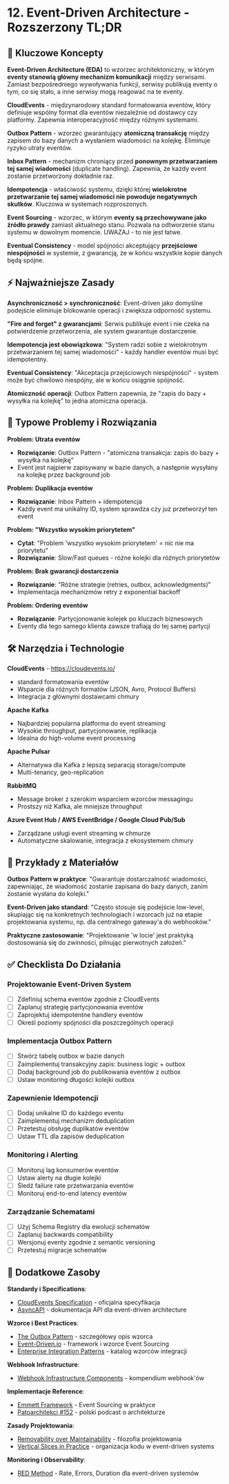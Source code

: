 # 12. Event-Driven Architecture - Rozszerzony TL;DR

## 🎯 Kluczowe Koncepty

**Event-Driven Architecture (EDA)** to wzorzec architektoniczny, w którym **eventy stanowią główny mechanizm komunikacji** między serwisami. Zamiast bezpośredniego wywoływania funkcji, serwisy publikują eventy o tym, co się stało, a inne serwisy mogą reagować na te eventy.

**CloudEvents** - międzynarodowy standard formatowania eventów, który definiuje wspólny format dla eventów niezależnie od dostawcy czy platformy. Zapewnia interoperacyjność między różnymi systemami.

**Outbox Pattern** - wzorzec gwarantujący **atomiczną transakcję** między zapisem do bazy danych a wysłaniem wiadomości na kolejkę. Eliminuje ryzyko utraty eventów.

**Inbox Pattern** - mechanizm chroniący przed **ponownym przetwarzaniem tej samej wiadomości** (duplicate handling). Zapewnia, że każdy event zostanie przetworzony dokładnie raz.

**Idempotencja** - właściwość systemu, dzięki której **wielokrotne przetwarzanie tej samej wiadomości nie powoduje negatywnych skutków**. Kluczowa w systemach rozproszonych.

**Event Sourcing** - wzorzec, w którym **eventy są przechowywane jako źródło prawdy** zamiast aktualnego stanu. Pozwala na odtworzenie stanu systemu w dowolnym momencie. UWAZAJ - to nie jest łatwe.

**Eventual Consistency** - model spójności akceptujący **przejściowe niespójności** w systemie, z gwarancją, że w końcu wszystkie kopie danych będą spójne.

## ⚡ Najważniejsze Zasady

**Asynchroniczność > synchroniczność**: Event-driven jako domyślne podejście eliminuje blokowanie operacji i zwiększa odporność systemu.

**"Fire and forget" z gwarancjami**: Serwis publikuje event i nie czeka na potwierdzenie przetworzenia, ale system gwarantuje dostarczenie.

**Idempotencja jest obowiązkowa**: "System radzi sobie z wielokrotnym przetwarzaniem tej samej wiadomości" - każdy handler eventów musi być idempotentny.

**Eventual Consistency**: "Akceptacja przejściowych niespójności" - system może być chwilowo niespójny, ale w końcu osiągnie spójność.

**Atomiczność operacji**: Outbox Pattern zapewnia, że "zapis do bazy + wysyłka na kolejkę" to jedna atomiczna operacja.

## 🚨 Typowe Problemy i Rozwiązania

**Problem: Utrata eventów**
- **Rozwiązanie**: Outbox Pattern - "atomiczna transakcja: zapis do bazy + wysyłka na kolejkę"
- Event jest najpierw zapisywany w bazie danych, a następnie wysyłany na kolejkę przez background job

**Problem: Duplikacja eventów**
- **Rozwiązanie**: Inbox Pattern + idempotencja
- Każdy event ma unikalny ID, system sprawdza czy już przetworzył ten event

**Problem: "Wszystko wysokim priorytetem"**
- **Cytat**: "Problem 'wszystko wysokim priorytetem' = nic nie ma priorytetu"
- **Rozwiązanie**: Slow/Fast queues - różne kolejki dla różnych priorytetów

**Problem: Brak gwarancji dostarczenia**
- **Rozwiązanie**: "Różne strategie (retries, outbox, acknowledgments)"
- Implementacja mechanizmów retry z exponential backoff

**Problem: Ordering eventów**
- **Rozwiązanie**: Partycjonowanie kolejek po kluczach biznesowych
- Eventy dla tego samego klienta zawsze trafiają do tej samej partycji

## 🛠️ Narzędzia i Technologie

**CloudEvents** - https://cloudevents.io/
- standard formatowania eventów
- Wsparcie dla różnych formatów (JSON, Avro, Protocol Buffers)
- Integracja z głównymi dostawcami chmury

**Apache Kafka**
- Najbardziej popularna platforma do event streaming
- Wysokie throughput, partycjonowanie, replikacja
- Idealna do high-volume event processing

**Apache Pulsar**
- Alternatywa dla Kafka z lepszą separacją storage/compute
- Multi-tenancy, geo-replication

**RabbitMQ**
- Message broker z szerokim wsparciem wzorców messagingu
- Prostszy niż Kafka, ale mniejsze throughput

**Azure Event Hub / AWS EventBridge / Google Cloud Pub/Sub**
- Zarządzane usługi event streaming w chmurze
- Automatyczne skalowanie, integracja z ekosystemem chmury

## 📝 Przykłady z Materiałów

**Outbox Pattern w praktyce**:
"Gwarantuje dostarczalność wiadomości, zapewniając, że wiadomość zostanie zapisana do bazy danych, zanim zostanie wysłana do kolejki."

**Event-Driven jako standard**:
"Często stosuje się podejście low-level, skupiając się na konkretnych technologiach i wzorcach już na etapie projektowania systemu, np. dla centralnego gateway'a do webhooków."

**Praktyczne zastosowanie**:
"Projektowanie 'w locie' jest praktyką dostosowania się do zwinności, pilnując pierwotnych założeń."

## ✅ Checklista Do Działania

### Projektowanie Event-Driven System
- [ ] Zdefiniuj schema eventów zgodnie z CloudEvents
- [ ] Zaplanuj strategię partycjonowania eventów
- [ ] Zaprojektuj idempotentne handlery eventów
- [ ] Określ poziomy spójności dla poszczególnych operacji

### Implementacja Outbox Pattern
- [ ] Stwórz tabelę outbox w bazie danych
- [ ] Zaimplementuj transakcyjny zapis: business logic + outbox
- [ ] Dodaj background job do publikowania eventów z outbox
- [ ] Ustaw monitoring długości kolejki outbox

### Zapewnienie Idempotencji
- [ ] Dodaj unikalne ID do każdego eventu
- [ ] Zaimplementuj mechanizm deduplication
- [ ] Przetestuj obsługę duplikatów eventów
- [ ] Ustaw TTL dla zapisów deduplication

### Monitoring i Alerting
- [ ] Monitoruj lag konsumerów eventów
- [ ] Ustaw alerty na długie kolejki
- [ ] Śledź failure rate przetwarzania eventów
- [ ] Monitoruj end-to-end latency eventów

### Zarządzanie Schematami
- [ ] Użyj Schema Registry dla ewolucji schematów
- [ ] Zaplanuj backwards compatibility
- [ ] Wersjonuj eventy zgodnie z semantic versioning
- [ ] Przetestuj migracje schematów

## 🔗 Dodatkowe Zasoby

**Standardy i Specifications**:
- [CloudEvents Specification](https://cloudevents.io/) - oficjalna specyfikacja
- [AsyncAPI](https://www.asyncapi.com/en) - dokumentacja API dla event-driven architecture

**Wzorce i Best Practices**:
- [The Outbox Pattern](https://www.kamilgrzybek.com/blog/posts/the-outbox-pattern) - szczegółowy opis wzorca
- [Event-Driven.io](https://event-driven-io.github.io/emmett/overview.html) - framework i wzorce Event Sourcing
- [Enterprise Integration Patterns](https://www.enterpriseintegrationpatterns.com/) - katalog wzorców integracji

**Webhook Infrastructure**:
- [Webhook Infrastructure Components](https://hookdeck.com/webhooks/guides/webhook-infrastructure-components-and-their-functions) - kompendium webhook'ów

**Implementacje Reference**:
- [Emmett Framework](https://github.com/event-driven-io/emmett/tree/main/src/docs/.vitepress) - Event Sourcing w praktyce
- [Patoarchitekci #152](https://patoarchitekci.io/152/) - polski podcast o architekturze

**Zasady Projektowania**:
- [Removability over Maintainability](https://event-driven.io/en/removability_over_maintainability/) - filozofia projektowania
- [Vertical Slices in Practice](https://event-driven.io/en/vertical_slices_in_practice/) - organizacja kodu w event-driven systems

**Monitoring i Observability**:
- [RED Method](https://grafana.com/blog/2018/08/02/the-red-method-how-to-instrument-your-services/) - Rate, Errors, Duration dla event-driven systemów
